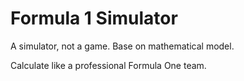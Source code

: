 # Formula 1 Simulator
A simulator, not a game. Base on mathematical model.

Calculate like a professional Formula One team.
